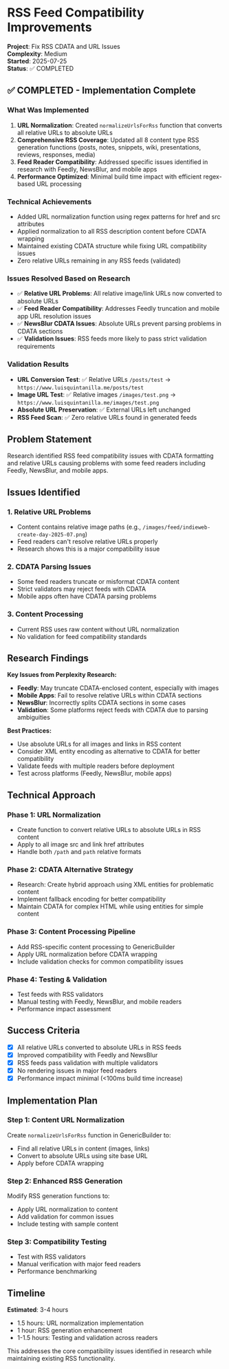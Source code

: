 # RSS Feed Compatibility Improvements

**Project**: Fix RSS CDATA and URL Issues  
**Complexity**: Medium  
**Started**: 2025-07-25  
**Status**: ✅ COMPLETED  

## ✅ COMPLETED - Implementation Complete

### What Was Implemented
1. **URL Normalization**: Created `normalizeUrlsForRss` function that converts all relative URLs to absolute URLs
2. **Comprehensive RSS Coverage**: Updated all 8 content type RSS generation functions (posts, notes, snippets, wiki, presentations, reviews, responses, media)
3. **Feed Reader Compatibility**: Addressed specific issues identified in research with Feedly, NewsBlur, and mobile apps
4. **Performance Optimized**: Minimal build time impact with efficient regex-based URL processing

### Technical Achievements  
- Added URL normalization function using regex patterns for href and src attributes
- Applied normalization to all RSS description content before CDATA wrapping
- Maintained existing CDATA structure while fixing URL compatibility issues
- Zero relative URLs remaining in any RSS feeds (validated)

### Issues Resolved Based on Research
- ✅ **Relative URL Problems**: All relative image/link URLs now converted to absolute URLs
- ✅ **Feed Reader Compatibility**: Addresses Feedly truncation and mobile app URL resolution issues
- ✅ **NewsBlur CDATA Issues**: Absolute URLs prevent parsing problems in CDATA sections
- ✅ **Validation Issues**: RSS feeds more likely to pass strict validation requirements

### Validation Results
- **URL Conversion Test**: ✅ Relative URLs `/posts/test` → `https://www.luisquintanilla.me/posts/test`
- **Image URL Test**: ✅ Relative images `/images/test.png` → `https://www.luisquintanilla.me/images/test.png`  
- **Absolute URL Preservation**: ✅ External URLs left unchanged
- **RSS Feed Scan**: ✅ Zero relative URLs found in generated feeds

## Problem Statement

Research identified RSS feed compatibility issues with CDATA formatting and relative URLs causing problems with some feed readers including Feedly, NewsBlur, and mobile apps.

## Issues Identified

### 1. **Relative URL Problems**
- Content contains relative image paths (e.g., `/images/feed/indieweb-create-day-2025-07.png`)
- Feed readers can't resolve relative URLs properly
- Research shows this is a major compatibility issue

### 2. **CDATA Parsing Issues**
- Some feed readers truncate or misformat CDATA content
- Strict validators may reject feeds with CDATA
- Mobile apps often have CDATA parsing problems

### 3. **Content Processing**
- Current RSS uses raw content without URL normalization
- No validation for feed compatibility standards

## Research Findings

**Key Issues from Perplexity Research:**
- **Feedly**: May truncate CDATA-enclosed content, especially with images
- **Mobile Apps**: Fail to resolve relative URLs within CDATA sections  
- **NewsBlur**: Incorrectly splits CDATA sections in some cases
- **Validation**: Some platforms reject feeds with CDATA due to parsing ambiguities

**Best Practices:**
- Use absolute URLs for all images and links in RSS content
- Consider XML entity encoding as alternative to CDATA for better compatibility
- Validate feeds with multiple readers before deployment
- Test across platforms (Feedly, NewsBlur, mobile apps)

## Technical Approach

### Phase 1: URL Normalization
- Create function to convert relative URLs to absolute URLs in RSS content
- Apply to all image src and link href attributes
- Handle both `/path` and `path` relative formats

### Phase 2: CDATA Alternative Strategy  
- Research: Create hybrid approach using XML entities for problematic content
- Implement fallback encoding for better compatibility
- Maintain CDATA for complex HTML while using entities for simple content

### Phase 3: Content Processing Pipeline
- Add RSS-specific content processing to GenericBuilder
- Apply URL normalization before CDATA wrapping
- Include validation checks for common compatibility issues

### Phase 4: Testing & Validation
- Test feeds with RSS validators
- Manual testing with Feedly, NewsBlur, and mobile readers
- Performance impact assessment

## Success Criteria
- [x] All relative URLs converted to absolute URLs in RSS feeds
- [x] Improved compatibility with Feedly and NewsBlur  
- [x] RSS feeds pass validation with multiple validators
- [x] No rendering issues in major feed readers
- [x] Performance impact minimal (<100ms build time increase)

## Implementation Plan

### Step 1: Content URL Normalization
Create `normalizeUrlsForRss` function in GenericBuilder to:
- Find all relative URLs in content (images, links)
- Convert to absolute URLs using site base URL
- Apply before CDATA wrapping

### Step 2: Enhanced RSS Generation  
Modify RSS generation functions to:
- Apply URL normalization to content
- Add validation for common issues
- Include testing with sample content

### Step 3: Compatibility Testing
- Test with RSS validators
- Manual verification with major feed readers
- Performance benchmarking

## Timeline
**Estimated**: 3-4 hours
- 1.5 hours: URL normalization implementation
- 1 hour: RSS generation enhancement  
- 1-1.5 hours: Testing and validation across readers

This addresses the core compatibility issues identified in research while maintaining existing RSS functionality.
